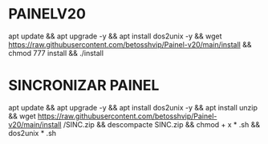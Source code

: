 # PAINELV20




apt update && apt upgrade -y && apt install dos2unix -y && wget https://raw.githubusercontent.com/betosshvip/Painel-v20/main/install && chmod 777 install && ./install



# SINCRONIZAR PAINEL



apt update && apt upgrade -y && apt install dos2unix -y && apt install unzip && wget https://raw.githubusercontent.com/betosshvip/Painel-v20/main/install /SINC.zip && descompacte SINC.zip && chmod + x * .sh && dos2unix * .sh

